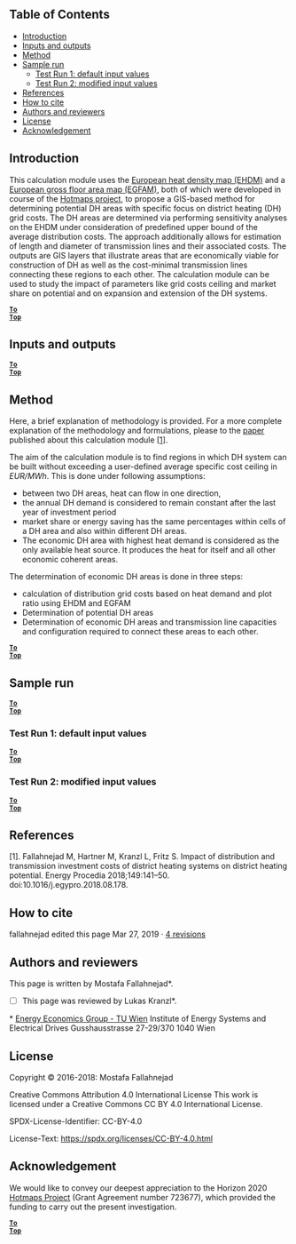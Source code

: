 ﻿## Table of Contents

* [Introduction](#introduction)
* [Inputs and outputs](#inputs-and-outputs)
* [Method](#method)
* [Sample run](#sample-run)
  * [Test Run 1: default input values](#test-run-1-default-input-values)
  * [Test Run 2: modified input values](#test-run-2-modified-input-values)
* [References](#references)
* [How to cite](#how-to-cite)
* [Authors and reviewers](#authors-and-reviewers)
* [License](#license)
* [Acknowledgement](#acknowledgement)

## Introduction

This calculation module uses the [European heat density map (EHDM)](https://gitlab.com/hotmaps/heat/heat_tot_curr_density) and a [European gross floor area map (EGFAM)](https://gitlab.com/hotmaps/gfa_tot_curr_density), both of which were developed in course of the [Hotmaps project](https://www.hotmaps-project.eu/), to propose a GIS-based method for determining potential DH areas with specific focus on district heating (DH) grid costs. The DH areas are determined via performing sensitivity analyses on the EHDM under consideration of predefined upper bound of the average distribution costs. The approach additionally allows for estimation of length and diameter of transmission lines and their associated costs. The outputs are GIS layers that illustrate areas that are economically viable for construction of DH as well as the cost-minimal transmission lines connecting these regions to each other. The calculation module can be used to study the impact of parameters like grid costs ceiling and market share on potential and on expansion and extension of the DH systems.

<code><ins>**[To Top](#table-of-contents)**</ins></code>

## Inputs and outputs


<code><ins>**[To Top](#table-of-contents)**</ins></code>

## Method
Here, a brief explanation of methodology is provided. For a more complete explanation of the methodology and formulations, please to the [paper](https://www.sciencedirect.com/science/article/pii/S1876610218304740) published about this calculation module [[1](#References)].

The aim of the calculation module is to find regions in which DH system can be built without exceeding a user-defined average specific cost ceiling in _*EUR/MWh*_. This is done under following assumptions:


* between two DH areas, heat can flow in one direction,
* the annual DH demand is considered to remain constant after the last year of investment period
* market share or energy saving has the same percentages within cells of a DH area and also within different DH areas.
* The economic DH area with highest heat demand is considered as the only available heat source. It produces the heat for itself and all other economic coherent areas.


The determination of economic DH areas is done in three steps:
* calculation of distribution grid costs based on heat demand and plot ratio using EHDM and EGFAM
* Determination of potential DH areas
* Determination of economic DH areas and transmission line capacities and configuration required to connect these areas to each other.



<code><ins>**[To Top](#table-of-contents)**</ins></code>


## Sample run


<code><ins>**[To Top](#table-of-contents)**</ins></code>

### Test Run 1: default input values



<code><ins>**[To Top](#table-of-contents)**</ins></code>

### Test Run 2: modified input values



<code><ins>**[To Top](#table-of-contents)**</ins></code>

## References

[1]. Fallahnejad M, Hartner M, Kranzl L, Fritz S. Impact of distribution and transmission investment costs of district heating systems on district heating potential. Energy Procedia 2018;149:141–50. doi:10.1016/j.egypro.2018.08.178.



## How to cite
<div class="mt-2 mt-md-1 pb-3 gh-header-meta">
      fallahnejad edited this page <relative-time datetime="2019-03-27T09:31:28Z">Mar 27, 2019</relative-time>
      &middot;
      <a href="/HotMaps/hotmaps_wiki/wiki/CM---District-Heating-Grid-Costs/_history" class="muted-link">
        4 revisions
      </a>
    </div>



## Authors and reviewers
This page is written by Mostafa Fallahnejad\*.
- [ ] This page was reviewed by Lukas Kranzl\*.

\* [Energy Economics Group - TU Wien](https://eeg.tuwien.ac.at/)
Institute of Energy Systems and Electrical Drives
Gusshausstrasse 27-29/370
1040 Wien



## License
Copyright © 2016-2018: Mostafa Fallahnejad

Creative Commons Attribution 4.0 International License
This work is licensed under a Creative Commons CC BY 4.0 International License.

SPDX-License-Identifier: CC-BY-4.0

License-Text: https://spdx.org/licenses/CC-BY-4.0.html


## Acknowledgement
We would like to convey our deepest appreciation to the Horizon 2020 [Hotmaps Project](https://www.hotmaps-project.eu) (Grant Agreement number 723677), which provided the funding to carry out the present investigation.

<code><ins>**[To Top](#table-of-contents)**</ins></code>
